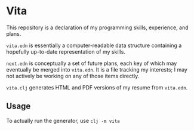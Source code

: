 # Vita

This repository is a declaration of my programming skills, experience, and plans.

`vita.edn` is essentially a computer-readable data structure containing a hopefully up-to-date
representation of my skills.

`next.edn` is conceptually a set of future plans, each key of which may eventually be merged into
`vita.edn`. It is a file tracking my interests; I may not actively be working on any of those items
directly.

`vita.clj` generates HTML and PDF versions of my resume from `vita.edn`.

## Usage

To actually run the generator, use `clj -m vita`